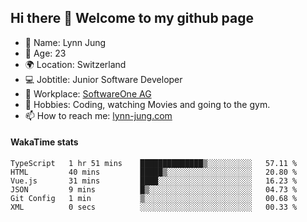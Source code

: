 ## Hi there 👋 Welcome to my github page

- 🧑 Name: Lynn Jung
- 🔞 Age: 23
- 🌍 Location: Switzerland
- 💻 Jobtitle: Junior Software Developer
- 🏢 Workplace: [SoftwareOne AG](https://www.softwareone.com/)
- 💪 Hobbies: Coding, watching Movies and going to the gym.
- 📫 How to reach me: [lynn-jung.com](https://lynn-jung.com/)

#### WakaTime stats
<!--START_SECTION:waka-->

```text
TypeScript   1 hr 51 mins    ██████████████▒░░░░░░░░░░   57.11 %
HTML         40 mins         █████▒░░░░░░░░░░░░░░░░░░░   20.80 %
Vue.js       31 mins         ████░░░░░░░░░░░░░░░░░░░░░   16.23 %
JSON         9 mins          █▒░░░░░░░░░░░░░░░░░░░░░░░   04.73 %
Git Config   1 min           ▒░░░░░░░░░░░░░░░░░░░░░░░░   00.68 %
XML          0 secs          ░░░░░░░░░░░░░░░░░░░░░░░░░   00.33 %
```

<!--END_SECTION:waka-->

[^1]: https://github.com/jstrieb/github-stats

